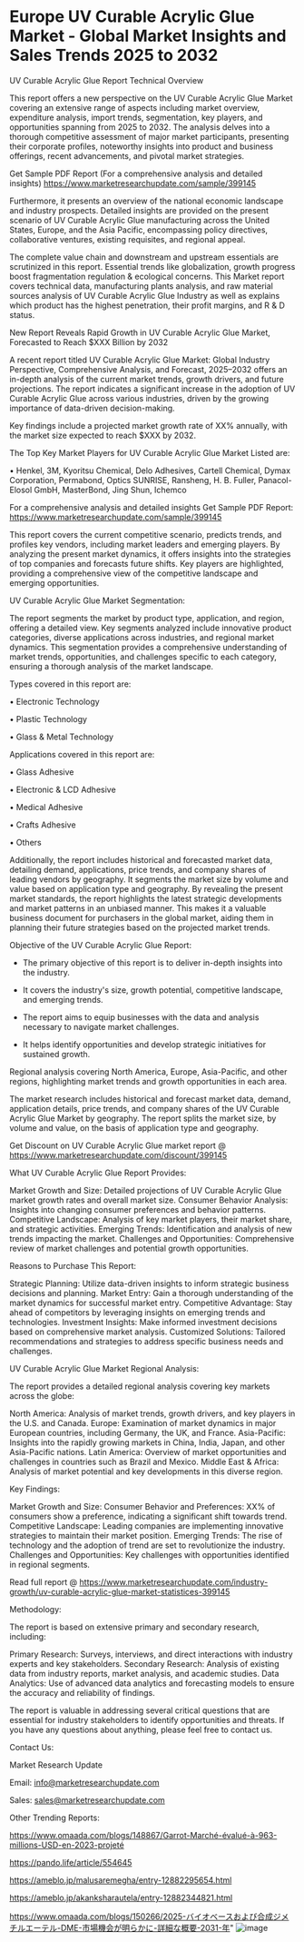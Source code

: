# Europe UV Curable Acrylic Glue Market - Global Market Insights and Sales Trends 2025 to 2032
UV Curable Acrylic Glue Report Technical Overview

This report offers a new perspective on the UV Curable Acrylic Glue Market covering an extensive range of aspects including market overview, expenditure analysis, import trends, segmentation, key players, and opportunities spanning from 2025 to 2032. The analysis delves into a thorough competitive assessment of major market participants, presenting their corporate profiles, noteworthy insights into product and business offerings, recent advancements, and pivotal market strategies.

Get Sample PDF Report (For a comprehensive analysis and detailed insights) https://www.marketresearchupdate.com/sample/399145

Furthermore, it presents an overview of the national economic landscape and industry prospects. Detailed insights are provided on the present scenario of UV Curable Acrylic Glue manufacturing across the United States, Europe, and the Asia Pacific, encompassing policy directives, collaborative ventures, existing requisites, and regional appeal.

The complete value chain and downstream and upstream essentials are scrutinized in this report. Essential trends like globalization, growth progress boost fragmentation regulation & ecological concerns. This Market report covers technical data, manufacturing plants analysis, and raw material sources analysis of UV Curable Acrylic Glue Industry as well as explains which product has the highest penetration, their profit margins, and R & D status.

New Report Reveals Rapid Growth in UV Curable Acrylic Glue Market, Forecasted to Reach $XXX Billion by 2032

A recent report titled UV Curable Acrylic Glue Market: Global Industry Perspective, Comprehensive Analysis, and Forecast, 2025–2032 offers an in-depth analysis of the current market trends, growth drivers, and future projections. The report indicates a significant increase in the adoption of UV Curable Acrylic Glue across various industries, driven by the growing importance of data-driven decision-making.

Key findings include a projected market growth rate of XX% annually, with the market size expected to reach $XXX by 2032.

The Top Key Market Players for UV Curable Acrylic Glue Market Listed are:

• Henkel, 3M, Kyoritsu Chemical, Delo Adhesives, Cartell Chemical, Dymax Corporation, Permabond, Optics SUNRISE, Ransheng, H. B. Fuller, Panacol-Elosol GmbH, MasterBond, Jing Shun, Ichemco

For a comprehensive analysis and detailed insights Get Sample PDF Report: https://www.marketresearchupdate.com/sample/399145

This report covers the current competitive scenario, predicts trends, and profiles key vendors, including market leaders and emerging players. By analyzing the present market dynamics, it offers insights into the strategies of top companies and forecasts future shifts. Key players are highlighted, providing a comprehensive view of the competitive landscape and emerging opportunities.

UV Curable Acrylic Glue Market Segmentation:

The report segments the market by product type, application, and region, offering a detailed view. Key segments analyzed include innovative product categories, diverse applications across industries, and regional market dynamics. This segmentation provides a comprehensive understanding of market trends, opportunities, and challenges specific to each category, ensuring a thorough analysis of the market landscape.

Types covered in this report are:

• Electronic Technology

• Plastic Technology

• Glass & Metal Technology

Applications covered in this report are:

• Glass Adhesive

• Electronic & LCD Adhesive

• Medical Adhesive

• Crafts Adhesive

• Others

Additionally, the report includes historical and forecasted market data, detailing demand, applications, price trends, and company shares of leading vendors by geography. It segments the market size by volume and value based on application type and geography. By revealing the present market standards, the report highlights the latest strategic developments and market patterns in an unbiased manner. This makes it a valuable business document for purchasers in the global market, aiding them in planning their future strategies based on the projected market trends.

Objective of the UV Curable Acrylic Glue Report:

- The primary objective of this report is to deliver in-depth insights into the industry.

- It covers the industry's size, growth potential, competitive landscape, and emerging trends.

- The report aims to equip businesses with the data and analysis necessary to navigate market challenges.

- It helps identify opportunities and develop strategic initiatives for sustained growth.

Regional analysis covering North America, Europe, Asia-Pacific, and other regions, highlighting market trends and growth opportunities in each area.

The market research includes historical and forecast market data, demand, application details, price trends, and company shares of the UV Curable Acrylic Glue Market by geography. The report splits the market size, by volume and value, on the basis of application type and geography.

Get Discount on UV Curable Acrylic Glue market report @ https://www.marketresearchupdate.com/discount/399145

What UV Curable Acrylic Glue Report Provides:

Market Growth and Size: Detailed projections of UV Curable Acrylic Glue market growth rates and overall market size.
Consumer Behavior Analysis: Insights into changing consumer preferences and behavior patterns.
Competitive Landscape: Analysis of key market players, their market share, and strategic activities.
Emerging Trends: Identification and analysis of new trends impacting the market.
Challenges and Opportunities: Comprehensive review of market challenges and potential growth opportunities.

Reasons to Purchase This Report:

Strategic Planning: Utilize data-driven insights to inform strategic business decisions and planning.
Market Entry: Gain a thorough understanding of the market dynamics for successful market entry.
Competitive Advantage: Stay ahead of competitors by leveraging insights on emerging trends and technologies.
Investment Insights: Make informed investment decisions based on comprehensive market analysis.
Customized Solutions: Tailored recommendations and strategies to address specific business needs and challenges.

UV Curable Acrylic Glue Market Regional Analysis:

The report provides a detailed regional analysis covering key markets across the globe:

North America: Analysis of market trends, growth drivers, and key players in the U.S. and Canada.
Europe: Examination of market dynamics in major European countries, including Germany, the UK, and France.
Asia-Pacific: Insights into the rapidly growing markets in China, India, Japan, and other Asia-Pacific nations.
Latin America: Overview of market opportunities and challenges in countries such as Brazil and Mexico.
Middle East & Africa: Analysis of market potential and key developments in this diverse region.

Key Findings:

Market Growth and Size:
Consumer Behavior and Preferences: XX% of consumers show a preference, indicating a significant shift towards trend.
Competitive Landscape: Leading companies are implementing innovative strategies to maintain their market position.
Emerging Trends: The rise of technology and the adoption of trend are set to revolutionize the industry.
Challenges and Opportunities: Key challenges with opportunities identified in regional segments.

Read full report @ https://www.marketresearchupdate.com/industry-growth/uv-curable-acrylic-glue-market-statistices-399145

Methodology:

The report is based on extensive primary and secondary research, including:

Primary Research: Surveys, interviews, and direct interactions with industry experts and key stakeholders.
Secondary Research: Analysis of existing data from industry reports, market analysis, and academic studies.
Data Analytics: Use of advanced data analytics and forecasting models to ensure the accuracy and reliability of findings.

The report is valuable in addressing several critical questions that are essential for industry stakeholders to identify opportunities and threats. If you have any questions about anything, please feel free to contact us.

Contact Us:

Market Research Update

Email: info@marketresearchupdate.com

Sales: sales@marketresearchupdate.com

Other Trending Reports:

https://www.omaada.com/blogs/148867/Garrot-Marché-évalué-à-963-millions-USD-en-2023-projeté

https://pando.life/article/554645

https://ameblo.jp/malusaremegha/entry-12882295654.html

https://ameblo.jp/akanksharautela/entry-12882344821.html

https://www.omaada.com/blogs/150266/2025-バイオベースおよび合成ジメチルエーテル-DME-市場機会が明らかに-詳細な概要-2031-年"
![image](https://github.com/user-attachments/assets/6215a260-eb8b-403d-8367-45580273d3ab)
